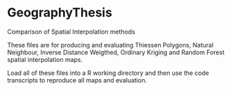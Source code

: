 # GeographyThesis

Comparison of Spatial Interpolation methods

These files are for producing and evaluating Thiessen Polygons, Natural Neighbour, Inverse Distance Weigthed, Ordinary Kriging and Random Forest spatial interpolation maps.

Load all of these files into a R working directory and then use the code transcripts to reproduce all maps and evaluation. 
